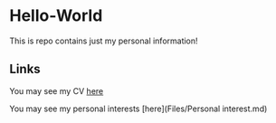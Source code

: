 # Hello-World
This is repo contains just my personal information!


## Links

You may see my CV [here](Files/CV.md)

You may see my personal interests [here](Files/Personal interest.md)
